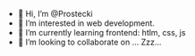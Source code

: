- 👋 Hi, I’m @Prostecki
- 👀 I’m interested in web development.
- 🌱 I’m currently learning frontend: htlm, css, js
- 💞️ I’m looking to collaborate on ... Zzz...

<!---
Prostecki/Prostecki is a ✨ special ✨ repository because its `README.md` (this file) appears on your GitHub profile.
You can click the Preview link to take a look at your changes.
--->
